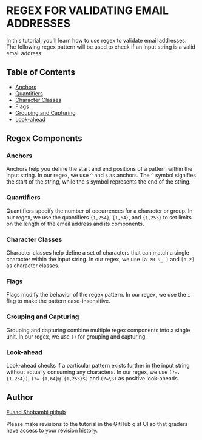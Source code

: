 # REGEX FOR VALIDATING EMAIL ADDRESSES

In this tutorial, you'll learn how to use regex to validate email addresses. The following regex pattern will be used to check if an input string is a valid email address:


## Table of Contents

- [Anchors](#anchors)
- [Quantifiers](#quantifiers)
- [Character Classes](#character-classes)
- [Flags](#flags)
- [Grouping and Capturing](#grouping-and-capturing)
- [Look-ahead](#look-ahead)

## Regex Components

### Anchors

Anchors help you define the start and end positions of a pattern within the input string. In our regex, we use `^` and `$` as anchors. The `^` symbol signifies the start of the string, while the `$` symbol represents the end of the string. 


### Quantifiers

Quantifiers specify the number of occurrences for a character or group. In our regex, we use the quantifiers `{1,254}`, `{1,64}`, and `{1,255}` to set limits on the length of the email address and its components.


### Character Classes

Character classes help define a set of characters that can match a single character within the input string. In our regex, we use `[a-z0-9_-]` and `[a-z]` as character classes.


### Flags

Flags modify the behavior of the regex pattern. In our regex, we use the `i` flag to make the pattern case-insensitive.


### Grouping and Capturing

Grouping and capturing combine multiple regex components into a single unit. In our regex, we use `()` for grouping and capturing.


### Look-ahead

Look-ahead checks if a particular pattern exists further in the input string without actually consuming any characters. In our regex, we use `(?=.{1,254})`, `(?=.{1,64}@.{1,255}$)` and `(?=\S)` as positive look-aheads.


## Author

[Fuaad Shobambi github](https://github.com/adefuaad)

Please make revisions to the tutorial in the GitHub gist UI so that graders have access to your revision history.
